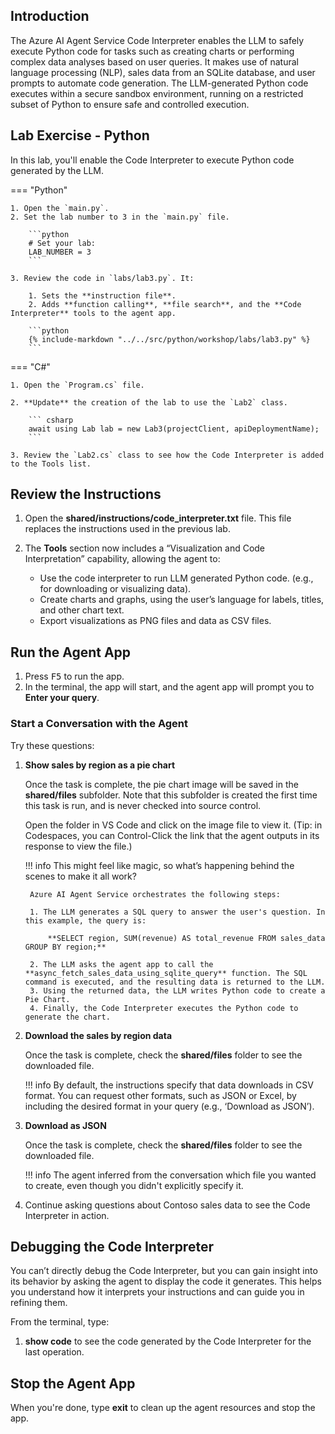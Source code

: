 ## Introduction

The Azure AI Agent Service Code Interpreter enables the LLM to safely execute Python code for tasks such as creating charts or performing complex data analyses based on user queries. It makes use of natural language processing (NLP), sales data from an SQLite database, and user prompts to automate code generation. The LLM-generated Python code executes within a secure sandbox environment, running on a restricted subset of Python to ensure safe and controlled execution.

## Lab Exercise - Python

In this lab, you'll enable the Code Interpreter to execute Python code generated by the LLM.

=== "Python"

    1. Open the `main.py`.
    2. Set the lab number to 3 in the `main.py` file.

        ```python
        # Set your lab:
        LAB_NUMBER = 3
        ```

    3. Review the code in `labs/lab3.py`. It:

        1. Sets the **instruction file**.
        2. Adds **function calling**, **file search**, and the **Code Interpreter** tools to the agent app.

        ```python
        {% include-markdown "../../src/python/workshop/labs/lab3.py" %}
        ```

=== "C#"

    1. Open the `Program.cs` file.

    2. **Update** the creation of the lab to use the `Lab2` class.

        ``` csharp
        await using Lab lab = new Lab3(projectClient, apiDeploymentName);
        ```

    3. Review the `Lab2.cs` class to see how the Code Interpreter is added to the Tools list.

## Review the Instructions

1. Open the **shared/instructions/code_interpreter.txt** file. This file replaces the instructions used in the previous lab.
2. The **Tools** section now includes a “Visualization and Code Interpretation” capability, allowing the agent to:

      - Use the code interpreter to run LLM generated Python code. (e.g., for downloading or visualizing data).
      - Create charts and graphs, using the user’s language for labels, titles, and other chart text.
      - Export visualizations as PNG files and data as CSV files.

## Run the Agent App

1. Press <kbd>F5</kbd> to run the app.
2. In the terminal, the app will start, and the agent app will prompt you to  **Enter your query**.

### Start a Conversation with the Agent

Try these questions:

1. **Show sales by region as a pie chart**

    Once the task is complete, the pie chart image will be saved in the **shared/files** subfolder. Note that this subfolder is created the first time this task is run, and is never checked into source control.

    Open the folder in VS Code and click on the image file to view it. (Tip: in Codespaces, you can Control-Click the link that the agent outputs in its response to view the file.)

    !!! info
        This might feel like magic, so what’s happening behind the scenes to make it all work?

        Azure AI Agent Service orchestrates the following steps:

        1. The LLM generates a SQL query to answer the user's question. In this example, the query is:

            **SELECT region, SUM(revenue) AS total_revenue FROM sales_data GROUP BY region;**

        2. The LLM asks the agent app to call the **async_fetch_sales_data_using_sqlite_query** function. The SQL command is executed, and the resulting data is returned to the LLM.
        3. Using the returned data, the LLM writes Python code to create a Pie Chart.
        4. Finally, the Code Interpreter executes the Python code to generate the chart.

2. **Download the sales by region data**

    Once the task is complete, check the **shared/files** folder to see the downloaded file.

    !!! info
        By default, the instructions specify that data downloads in CSV format. You can request other formats, such as JSON or Excel, by including the desired format in your query (e.g., ‘Download as JSON’).

3. **Download as JSON**

    Once the task is complete, check the **shared/files** folder to see the downloaded file.

    !!! info
        The agent inferred from the conversation which file you wanted to create, even though you
        didn't explicitly specify it.

4. Continue asking questions about Contoso sales data to see the Code Interpreter in action.

## Debugging the Code Interpreter

You can’t directly debug the Code Interpreter, but you can gain insight into its behavior by asking the agent to display the code it generates. This helps you understand how it interprets your instructions and can guide you in refining them.

From the terminal, type:

1. **show code** to see the code generated by the Code Interpreter for the last operation.

## Stop the Agent App

When you're done, type **exit** to clean up the agent resources and stop the app.
